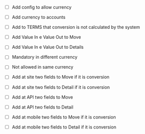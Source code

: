 - [ ] Add config to allow currency
- [ ] Add currency to accounts
- [ ] Add to TERMS that conversion is not calculated by the system

- [ ] Add Value In e Value Out to Move
- [ ] Add Value In e Value Out to Details
- [ ] Mandatory in different currency
- [ ] Not allowed in same currency

- [ ] Add at site two fields to Move if it is conversion
- [ ] Add at site two fields to Detail if it is conversion
- [ ] Add at API two fields to Move
- [ ] Add at API two fields to Detail
- [ ] Add at mobile two fields to Move if it is conversion
- [ ] Add at mobile two fields to Detail if it is conversion
